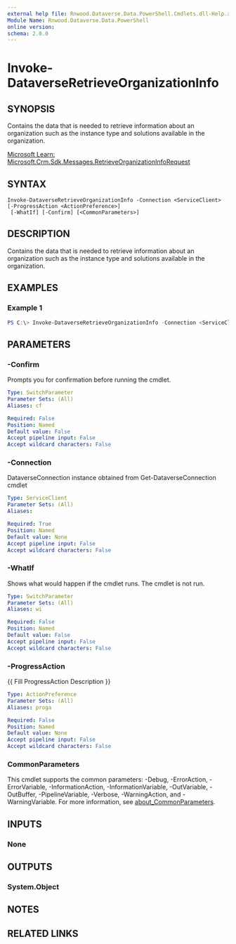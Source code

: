```yaml
---
external help file: Rnwood.Dataverse.Data.PowerShell.Cmdlets.dll-Help.xml
Module Name: Rnwood.Dataverse.Data.PowerShell
online version:
schema: 2.0.0
---
```


# Invoke-DataverseRetrieveOrganizationInfo

## SYNOPSIS
Contains the data that is needed to retrieve information about an organization such as the instance type and solutions available in the organization.

[Microsoft Learn: Microsoft.Crm.Sdk.Messages.RetrieveOrganizationInfoRequest](https://learn.microsoft.com/dotnet/api/Microsoft.Crm.Sdk.Messages.RetrieveOrganizationInfoRequest)

## SYNTAX

```
Invoke-DataverseRetrieveOrganizationInfo -Connection <ServiceClient> [-ProgressAction <ActionPreference>]
 [-WhatIf] [-Confirm] [<CommonParameters>]
```

## DESCRIPTION
Contains the data that is needed to retrieve information about an organization such as the instance type and solutions available in the organization.

## EXAMPLES

### Example 1
```powershell
PS C:\> Invoke-DataverseRetrieveOrganizationInfo -Connection <ServiceClient>
```

## PARAMETERS

### -Confirm
Prompts you for confirmation before running the cmdlet.

```yaml
Type: SwitchParameter
Parameter Sets: (All)
Aliases: cf

Required: False
Position: Named
Default value: False
Accept pipeline input: False
Accept wildcard characters: False
```

### -Connection
DataverseConnection instance obtained from Get-DataverseConnection cmdlet

```yaml
Type: ServiceClient
Parameter Sets: (All)
Aliases:

Required: True
Position: Named
Default value: None
Accept pipeline input: False
Accept wildcard characters: False
```

### -WhatIf
Shows what would happen if the cmdlet runs. The cmdlet is not run.

```yaml
Type: SwitchParameter
Parameter Sets: (All)
Aliases: wi

Required: False
Position: Named
Default value: False
Accept pipeline input: False
Accept wildcard characters: False
```

### -ProgressAction
{{ Fill ProgressAction Description }}

```yaml
Type: ActionPreference
Parameter Sets: (All)
Aliases: proga

Required: False
Position: Named
Default value: None
Accept pipeline input: False
Accept wildcard characters: False
```

### CommonParameters
This cmdlet supports the common parameters: -Debug, -ErrorAction, -ErrorVariable, -InformationAction, -InformationVariable, -OutVariable, -OutBuffer, -PipelineVariable, -Verbose, -WarningAction, and -WarningVariable. For more information, see [about_CommonParameters](http://go.microsoft.com/fwlink/?LinkID=113216).

## INPUTS

### None
## OUTPUTS

### System.Object
## NOTES

## RELATED LINKS
